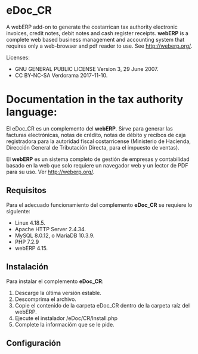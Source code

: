 # eDoc_CR
A webERP add-on to generate the costarrican tax authority electronic invoices, credit notes, debit notes and cash register receipts. **webERP** is a complete web based business management and accounting system that requires only a web-browser and pdf reader to use. See http://weberp.org/.

Licenses:
* GNU GENERAL PUBLIC LICENSE Version 3, 29 June 2007.
* CC BY-NC-SA Verdorama 2017-11-10.

# Documentation in the tax authority language:

El eDoc_CR es un complemento del **webERP**. Sirve para generar las facturas electrónicas, notas de crédito, notas de débito y recibos de caja registradora para la autoridad fiscal costarricense (Ministerio de Hacienda, Dirección  General de  Tributación  Directa, para el impuesto de ventas).

El **webERP** es un sistema completo de gestión de empresas y contabilidad basado en la web que solo requiere un navegador web y un lector de PDF para su uso. Ver http://weberp.org/.

## Requisitos
Para el adecuado funcionamiento del complemento **eDoc_CR** se requiere lo siguiente:
* Linux 4.18.5.
* Apache HTTP Server 2.4.34.
* MySQL 8.0.12, o MariaDB 10.3.9.
* PHP 7.2.9
* webERP 4.15.

## Instalación
Para instalar el complemento **eDoc_CR**:
1. Descarge la última versión estable.
1. Descomprima el archivo.
1. Copie el contenido de la carpeta eDoc_CR dentro de la carpeta raíz del webERP.
1. Ejecute el instalador /eDoc/CR/Install.php
1. Complete la informacióm que se le pide.

## Configuración



